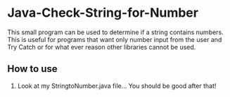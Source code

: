 # Java-Check-String-for-Number
This small program can be used to determine if a string contains numbers. This is useful for programs that want only number input from the user and Try Catch or for what ever reason other libraries cannot be used.

## How to use
1. Look at my StringtoNumber.java file... You should be good after that!
